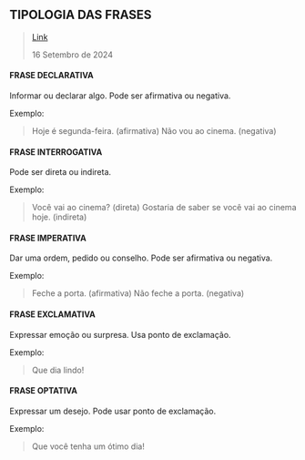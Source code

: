 <div align='justify'>

## TIPOLOGIA DAS FRASES

>[Link](https://)
>
>16 Setembro de 2024

#### FRASE DECLARATIVA

Informar ou declarar algo. Pode ser afirmativa ou negativa.

Exemplo:

>Hoje é segunda-feira. (afirmativa)
>Não vou ao cinema. (negativa)

#### FRASE INTERROGATIVA

Pode ser direta ou indireta.

Exemplo:

>Você vai ao cinema? (direta)
>Gostaria de saber se você vai ao cinema hoje. (indireta)

#### FRASE IMPERATIVA

Dar uma ordem, pedido ou conselho. Pode ser afirmativa ou negativa.

Exemplo:

>Feche a porta. (afirmativa)
>Não feche a porta. (negativa)

#### FRASE EXCLAMATIVA

Expressar emoção ou surpresa. Usa ponto de exclamação.

Exemplo:

>Que dia lindo!

#### FRASE OPTATIVA

Expressar um desejo. Pode usar ponto de exclamação.

Exemplo:

>Que você tenha um ótimo dia!


</div>